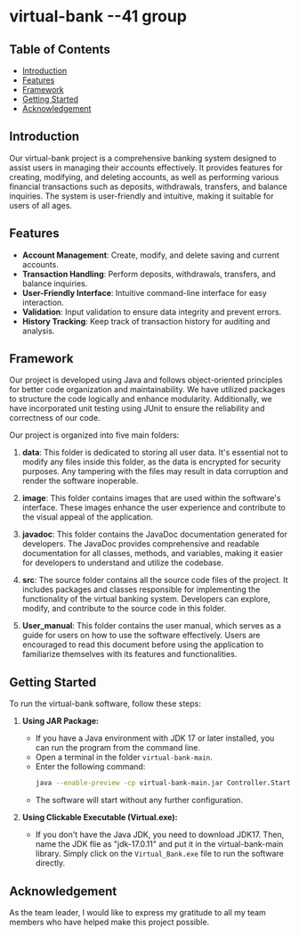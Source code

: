 # virtual-bank --41 group

## Table of Contents
- [Introduction](#Introduction)
- [Features](#features)
- [Framework](#framework)
- [Getting Started](#getting-started)
- [Acknowledgement](#acknowledgement)

## Introduction
Our virtual-bank project is a comprehensive banking system designed to assist users in managing their accounts effectively. It provides features for creating, modifying, and deleting accounts, as well as performing various financial transactions such as deposits, withdrawals, transfers, and balance inquiries. The system is user-friendly and intuitive, making it suitable for users of all ages.

## Features
- **Account Management**: Create, modify, and delete saving and current accounts.
- **Transaction Handling**: Perform deposits, withdrawals, transfers, and balance inquiries.
- **User-Friendly Interface**: Intuitive command-line interface for easy interaction.
- **Validation**: Input validation to ensure data integrity and prevent errors.
- **History Tracking**: Keep track of transaction history for auditing and analysis.

## Framework
Our project is developed using Java and follows 
object-oriented principles for better code organization and 
maintainability. We have utilized packages to structure the code logically 
and enhance modularity. Additionally, we have incorporated unit testing using 
JUnit to ensure the reliability and correctness of our code.

Our project is organized into five main folders:

1. **data**: This folder is dedicated to storing all user data. It's essential not to modify any files inside this folder, as the data is encrypted for security purposes. Any tampering with the files may result in data corruption and render the software inoperable.

2. **image**: This folder contains images that are used within the software's interface. These images enhance the user experience and contribute to the visual appeal of the application.

3. **javadoc**: This folder contains the JavaDoc documentation generated for developers. The JavaDoc provides comprehensive and readable documentation for all classes, methods, and variables, making it easier for developers to understand and utilize the codebase.

4. **src**: The source folder contains all the source code files of the project. It includes packages and classes responsible for implementing the functionality of the virtual banking system. Developers can explore, modify, and contribute to the source code in this folder.

5. **User_manual**: This folder contains the user manual, which serves as a guide for users on how to use the software effectively. Users are encouraged to read this document before using the application to familiarize themselves with its features and functionalities.

## Getting Started
To run the virtual-bank software, follow these steps:

1. **Using JAR Package:**
    - If you have a Java environment with JDK 17 or later installed, you can run the program from the command line.
    - Open a terminal in the folder `virtual-bank-main`.
    - Enter the following command:
        ```bash
        java --enable-preview -cp virtual-bank-main.jar Controller.Start
        ```
    - The software will start without any further configuration.

2. **Using Clickable Executable (Virtual.exe):**
    - If you don't have the Java JDK, you need to download JDK17. Then, name the JDK flie as "jdk-17.0.11" and put it in the virtual-bank-main library. Simply click on the `Virtual_Bank.exe` file to run the software directly.

## Acknowledgement
As the team leader, I would like to express my gratitude to all my team members who 
have helped make this project possible.
